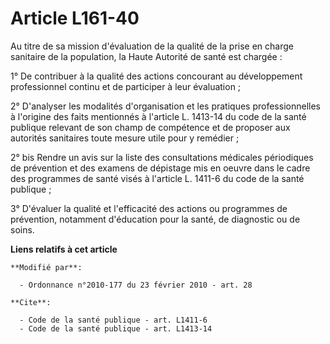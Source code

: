 # Article L161-40

Au titre de sa mission d'évaluation de la qualité de la prise en charge sanitaire de la population, la Haute Autorité de
santé est chargée :

1° De contribuer à la qualité des actions concourant au développement professionnel continu et de participer à leur
évaluation ;

2° D'analyser les modalités d'organisation et les pratiques professionnelles à l'origine des faits mentionnés à l'article L.
1413-14 du code de la santé publique relevant de son champ de compétence et de proposer aux autorités sanitaires toute mesure
utile pour y remédier ;

2° bis Rendre un avis sur la liste des consultations médicales périodiques de prévention et des examens de dépistage mis en
oeuvre dans le cadre des programmes de santé visés à l'article L. 1411-6 du code de la santé publique ;

3° D'évaluer la qualité et l'efficacité des actions ou programmes de prévention, notamment d'éducation pour la santé, de
diagnostic ou de soins.

**Liens relatifs à cet article**

	**Modifié par**:

	  - Ordonnance n°2010-177 du 23 février 2010 - art. 28

	**Cite**:

	  - Code de la santé publique - art. L1411-6
	  - Code de la santé publique - art. L1413-14
